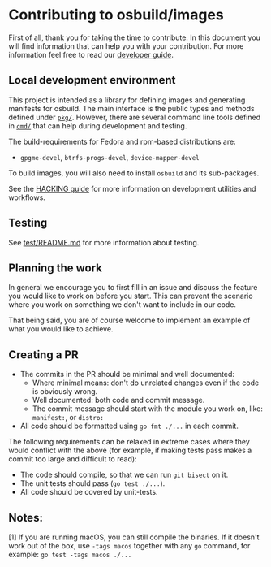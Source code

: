 # Contributing to osbuild/images

First of all, thank you for taking the time to contribute.  In this document
you will find information that can help you with your contribution.  For more
information feel free to read our [developer
guide](https://www.osbuild.org/docs/developer-guide/index).

## Local development environment

This project is intended as a library for defining images and generating
manifests for osbuild. The main interface is the public types and methods
defined under [`pkg/`](https://pkg.go.dev/github.com/osbuild/images@main/pkg).
However, there are several command line tools defined in
[`cmd/`](https://pkg.go.dev/github.com/osbuild/images@main/cmd) that can help
during development and testing.

The build-requirements for Fedora and rpm-based distributions are:
- `gpgme-devel`, `btrfs-progs-devel`, `device-mapper-devel`

To build images, you will also need to install `osbuild` and its sub-packages.

See the [HACKING guide](HACKING.md) for more information on development
utilities and workflows.

## Testing

See [test/README.md](test/README.md) for more information about testing.

## Planning the work

In general we encourage you to first fill in an issue and discuss the feature
you would like to work on before you start. This can prevent the scenario where
you work on something we don't want to include in our code.

That being said, you are of course welcome to implement an example of what you
would like to achieve.

## Creating a PR

* The commits in the PR should be minimal and well documented:
  * Where minimal means: don't do unrelated changes even if the code is
    obviously wrong.
  * Well documented: both code and commit message.
  * The commit message should start with the module you work on, like:
    `manifest:`, or `distro:`
* All code should be formatted using `go fmt ./...` in each commit.

The following requirements can be relaxed in extreme cases where they would
conflict with the above (for example, if making tests pass makes a commit too
large and difficult to read):
* The code should compile, so that we can run `git bisect` on it.
* The unit tests should pass (`go test ./...`).
* All code should be covered by unit-tests.

## Notes:

[1] If you are running macOS, you can still compile the binaries. If it doesn't
work out of the box, use `-tags macos` together with any `go` command, for
example: `go test -tags macos ./...`
